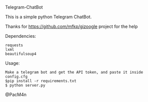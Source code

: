 Telegram-ChatBot

This is a simple python Telegram ChatBot.

Thanks for https://github.com/mfkp/gizoogle project for the help 

Dependencies:

    requests
    lxml
    beautifulsoup4


Usage:
     
    Make a telegram bot and get the API token, and paste it inside config.cfg
    $pip install -r requirements.txt
    $ python server.py

@PacM4n
    
    
